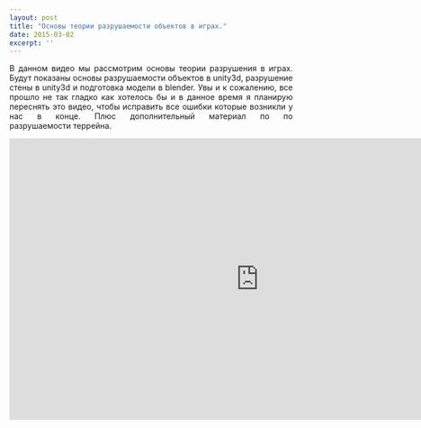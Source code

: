 ```yaml
---
layout: post
title: "Основы теории разрушаемости объектов в играх."
date: 2015-03-02
excerpt: ''
---
```


<p style="text-align: justify;">В данном видео мы рассмотрим основы теории разрушения в играх. Будут показаны основы разрушаемости объектов в unity3d, разрушение стены в unity3d и подготовка модели в blender. Увы и к сожалению, все прошло не так гладко как хотелось бы и в данное время я планирую переснять это видео, чтобы исправить все ошибки которые возникли у нас в конце. Плюс дополнительный материал по по разрушаемости террейна.</p>
<iframe src="https://www.youtube.com/embed/V90s25L-0gI" width="885" height="500" frameborder="0" allowfullscreen="allowfullscreen"></iframe>